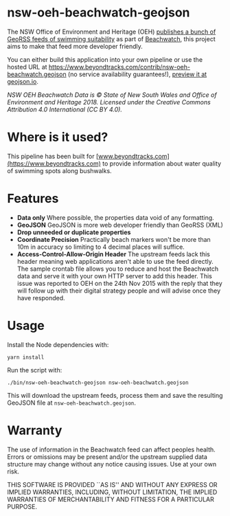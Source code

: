 # nsw-oeh-beachwatch-geojson

The NSW Office of Environment and Heritage (OEH) [publishes a bunch of GeoRSS feeds of swimming suitability](https://data.nsw.gov.au/data/dataset/beachwatch) as part of [Beachwatch](http://www.environment.nsw.gov.au/beachmapp/), this project aims to make that feed more developer friendly.

You can either build this application into your own pipeline or use the hosted URL at https://www.beyondtracks.com/contrib/nsw-oeh-beachwatch.geojson (no service availability guarantees!), [preview it at geojson.io](http://geojson.io/#data=data:text/x-url,https://www.beyondtracks.com/contrib/nsw-oeh-beachwatch.geojson).

_NSW OEH Beachwatch Data is © State of New South Wales and Office of Environment and Heritage 2018. Licensed under the Creative Commons Attribution 4.0 International (CC BY 4.0)._

# Where is it used?

This pipeline has been built for [www.beyondtracks.com](https://www.beyondtracks.com) to provide information about water quality of swimming spots along bushwalks.

# Features

 - **Data only** Where possible, the properties data void of any formatting.
 - **GeoJSON** GeoJSON is more web developer friendly than GeoRSS (XML)
 - **Drop unneeded or duplicate properties**
 - **Coordinate Precision** Practically beach markers won't be more than 10m in accuracy so limiting to 4 decimal places will suffice.
 - **Access-Control-Allow-Origin Header** The upstream feeds lack this header meaning web applications aren't able to use the feed directly. The sample crontab file allows you to reduce and host the Beachwatch data and serve it with your own HTTP server to add this header. This issue was reported to OEH on the 24th Nov 2015 with the reply that they will follow up with their digital strategy people and will advise once they have responded.

# Usage

Install the Node dependencies with:

    yarn install

Run the script with:

    ./bin/nsw-oeh-beachwatch-geojson nsw-oeh-beachwatch.geojson

This will download the upstream feeds, process them and save the resulting GeoJSON file at `nsw-oeh-beachwatch.geojson`.

# Warranty

The use of information in the Beachwatch feed can affect peoples health.
Errors or omissions may be present and/or the upstream supplied data
structure may change without any notice causing issues. Use at your own risk.

THIS SOFTWARE IS PROVIDED ``AS IS'' AND WITHOUT ANY EXPRESS OR
IMPLIED WARRANTIES, INCLUDING, WITHOUT LIMITATION, THE IMPLIED
WARRANTIES OF MERCHANTABILITY AND FITNESS FOR A PARTICULAR PURPOSE.
